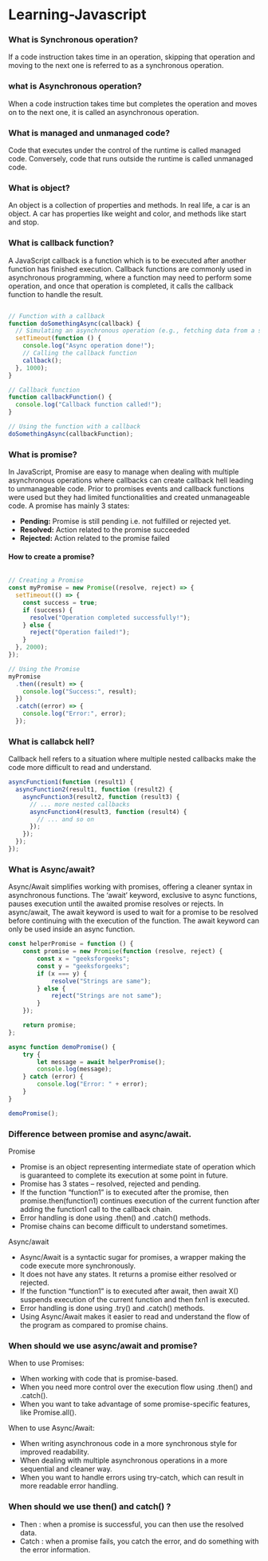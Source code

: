 # Learning-Javascript

### What is Synchronous operation?
If a code instruction takes time in an operation, skipping that operation and moving to the next one is referred to as a synchronous operation.

### what is Asynchronous operation?
When a code instruction takes time but completes the operation and moves on to the next one, it is called an asynchronous operation.

### What is managed and unmanaged code?
Code that executes under the control of the runtime is called managed code.
Conversely, code that runs outside the runtime is called unmanaged code. 

### What is object?
An object is a collection of properties and methods.
In real life, a car is an object.
A car has properties like weight and color, and methods like start and stop.

### What is callback function?
A JavaScript callback is a function which is to be executed after another function has finished execution. Callback functions are commonly used in asynchronous programming, where a function may need to perform some operation, and once that operation is completed, it calls the callback function to handle the result.
``` js

// Function with a callback
function doSomethingAsync(callback) {
  // Simulating an asynchronous operation (e.g., fetching data from a server)
  setTimeout(function () {
    console.log("Async operation done!");
    // Calling the callback function
    callback();
  }, 1000);
}

// Callback function
function callbackFunction() {
  console.log("Callback function called!");
}

// Using the function with a callback
doSomethingAsync(callbackFunction);
```

### What is promise?
In JavaScript, Promise are easy to manage when dealing with multiple asynchronous operations where callbacks can create callback hell leading to unmanageable code. Prior to promises events and callback functions were used but they had limited functionalities and created unmanageable code. 
A promise has mainly 3 states:
+ **Pending:** Promise is still pending i.e. not fulfilled or rejected yet.
+ **Resolved:** Action related to the promise succeeded
+ **Rejected:** Action related to the promise failed

#### How to create a promise?

``` js

// Creating a Promise
const myPromise = new Promise((resolve, reject) => {
  setTimeout(() => {
    const success = true;
    if (success) {
      resolve("Operation completed successfully!"); 
    } else {
      reject("Operation failed!"); 
    }
  }, 2000);
});

// Using the Promise
myPromise
  .then((result) => {
    console.log("Success:", result);
  })
  .catch((error) => {
    console.log("Error:", error);
  });
```
### What is callabck hell?
Callback hell refers to a situation where multiple nested callbacks make the code more difficult to read and understand.

``` js
asyncFunction1(function (result1) {
  asyncFunction2(result1, function (result2) {
    asyncFunction3(result2, function (result3) {
      // ... more nested callbacks
      asyncFunction4(result3, function (result4) {
        // ... and so on
      });
    });
  });
});

```

### What is Async/await?
Async/Await simplifies working with promises, offering a cleaner syntax in asynchronous functions. The ‘await’ keyword, exclusive to async functions, pauses execution until the awaited promise resolves or rejects.
In async/await, The await keyword is used to wait for a promise to be resolved before continuing with the execution of the function. The await keyword can only be used inside an async function.

``` js
const helperPromise = function () {
	const promise = new Promise(function (resolve, reject) {
		const x = "geeksforgeeks";
		const y = "geeksforgeeks";
		if (x === y) {
			resolve("Strings are same");
		} else {
			reject("Strings are not same");
		}
	});

	return promise;
};

async function demoPromise() {
	try {
		let message = await helperPromise();
		console.log(message);
	} catch (error) {
		console.log("Error: " + error);
	}
}

demoPromise();

```


### Difference between promise and async/await.

Promise
+ Promise is an object representing intermediate state of operation which is guaranteed to complete its execution at some point in future.
+ Promise has 3 states – resolved, rejected and pending.
+ If the function “function1” is to executed after the promise, then promise.then(function1) continues execution of the current function after adding the function1 call to the callback chain.	
+ Error handling is done using .then() and .catch() methods.	
+ Promise chains can become difficult to understand sometimes.

Async/await
+ Async/Await is a syntactic sugar for promises, a wrapper making the code execute more synchronously.
+ It does not have any states. It returns a promise either resolved or rejected.
+ If the function “function1” is to executed after await, then await X() suspends execution of the current function and then fxn1 is executed.                                
+ Error handling is done using .try() and .catch() methods.
+ Using Async/Await makes it easier to read and understand the flow of the program as compared to promise chains.   

### When should we use async/await and promise?
When to use Promises:
+ When working with code that is promise-based.
+ When you need more control over the execution flow using .then() and .catch().
+ When you want to take advantage of some promise-specific features, like Promise.all().

When to use Async/Await:
+ When writing asynchronous code in a more synchronous style for improved readability.
+ When dealing with multiple asynchronous operations in a more sequential and cleaner way.
+ When you want to handle errors using try-catch, which can result in more readable error handling.

### When should we use then() and catch() ?
+ Then : when a promise is successful, you can then use the resolved data. 
+ Catch : when a promise fails, you catch the error, and do something with the error information.
